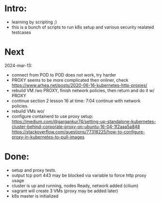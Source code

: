 # Intro:
  - learning by scripting ;)
  - this is a bunch of scripts to run k8s setup and various security realated testcases

# Next
2024-mar-13:
- connect from POD to POD does not work, try harder
- PROXY seems to be more complicated then onliner, check https://www.arhea.net/posts/2020-06-16-kubernetes-http-proxies/
- rebuild VM /wo PROXY, finish network policies, then return and do it w/ PROXY
- continue section 2 lesson 16 at time: 7:04 continue with network policies.
- rebuild VMs wo/
- configure containerd to use proxy setup: 
  https://medium.com/@gargankur74/setting-up-standalone-kubernetes-cluster-behind-corporate-proxy-on-ubuntu-16-04-1f2aaa5a848
  https://stackoverflow.com/questions/77318225/how-to-configure-proxy-in-kubernetes-to-pull-images
  

# Done:
  - setup and proxy tests.
  - output tcp port 443 may be blocked via variable to force http proxy usage
  - cluster is up and running, nodes Ready, network added (cilium)
  - vagrant will create 3 VMs (proxy may be added later)
  - k8s master is initialized
